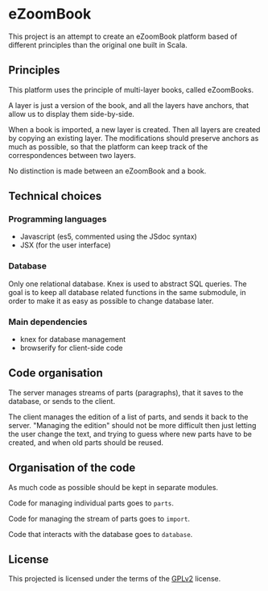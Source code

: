 # eZoomBook
This project is an attempt to create an eZoomBook platform based of different
principles than the original one built in Scala.

## Principles
This platform uses the principle of multi-layer books, called eZoomBooks.

A layer is just a version of the book, and all the layers have anchors, that
allow us to display them side-by-side.

When a book is imported, a new layer is created. Then all layers are created
by copying an existing layer. The modifications should preserve anchors as
much as possible, so that the platform can keep track of the correspondences
between two layers.

No distinction is made between an eZoomBook and a book. 

## Technical choices
### Programming languages
 * Javascript (es5, commented using the JSdoc syntax)
 * JSX (for the user interface)

### Database
Only one relational database. Knex is used to abstract SQL queries.
The goal is to keep all database related functions in the same submodule, in
order to make it as easy as possible to change database later.

### Main dependencies
 * knex for database management
 * browserify for client-side code

## Code organisation
The server manages streams of parts (paragraphs), that it saves to the database,
or sends to the client.

The client manages the edition of a list of parts, and sends it back to the server.
"Managing the edition" should not be more difficult then just letting the user
change the text, and trying to guess where new parts have to be created, and when
old parts should be reused.

## Organisation of the code
As much code as possible should be kept in separate modules.

Code for managing individual parts goes to `parts`.

Code for managing the stream of parts goes to `import`.

Code that interacts with the database goes to `database`.

## License
This projected is licensed under the terms
of the [GPLv2](http://www.gnu.org/licenses/gpl-2.0.html) license.
